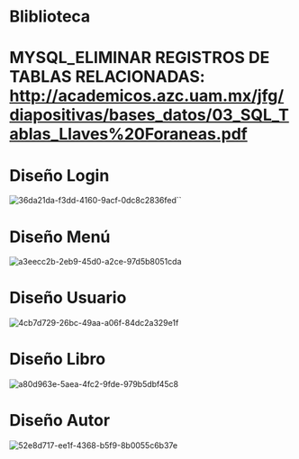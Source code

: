 # Bliblioteca
# MYSQL_ELIMINAR REGISTROS DE TABLAS RELACIONADAS: http://academicos.azc.uam.mx/jfg/diapositivas/bases_datos/03_SQL_Tablas_Llaves%20Foraneas.pdf
# Diseño Login
![36da21da-f3dd-4160-9acf-0dc8c2836fed](https://user-images.githubusercontent.com/53907643/74093437-bf6bf400-4a9f-11ea-9ad2-314b133ac300.jpg)``
# Diseño Menú
![a3eecc2b-2eb9-45d0-a2ce-97d5b8051cda](https://user-images.githubusercontent.com/53907643/74093575-98aebd00-4aa1-11ea-87fe-628c24cf869b.jpg)
# Diseño Usuario
![4cb7d729-26bc-49aa-a06f-84dc2a329e1f](https://user-images.githubusercontent.com/53907643/74476813-27438580-4e78-11ea-8505-735a90f5fb3c.jpg)
# Diseño Libro
![a80d963e-5aea-4fc2-9fde-979b5dbf45c8](https://user-images.githubusercontent.com/53907643/74093935-001b3b80-4aa7-11ea-8a30-f6d07652986b.jpg)
# Diseño Autor
![52e8d717-ee1f-4368-b5f9-8b0055c6b37e](https://user-images.githubusercontent.com/53907643/74477017-7d182d80-4e78-11ea-842f-c664b6472613.jpg)
